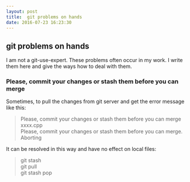 ```yaml
---
layout: post
title:  git problems on hands
date: 2016-07-23 16:23:30
---
```


##  git problems on hands ##
I am not a git-use-expert. These problems often occur in my work. I write them here and give the ways how to deal with them.

### Please, commit your changes or stash them before you can merge

Sometimes, to pull the changes from git server and get the error message like this:

> Please, commit your changes or stash them before you can merge <br>
>     xxxx.cpp <br>
> Please, commit your changes or stash them before you can merge. <br>
> Aborting

It can be resolved in this way and have no effect on local files:

> git stash <br>
> git pull  <br>
> git stash pop <br>
